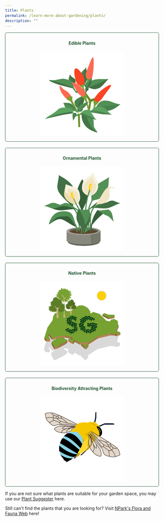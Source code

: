 ```yaml
---
title: Plants
permalink: /learn-more-about-gardening/plants/
description: ""
---
```

<style>
	.wrapper {
		display: grid;
		grid-template-columns: repeat(auto-fit, minmax(275px, 1fr));
		grid-template-rows: auto-fit;
		column-gap: 20px;
		row-gap: 20px;
	}

	.box {
		border: solid 1px #215732 ;
		border-radius: 5px;
		padding: 5px 10px 15px 10px;
		text-align:center;
	}
	
	a:link.button, a:visited.button {
		text-decoration:none;
		color:#215732
	}
	
	a:hover.button {
		border: solid 5px;
		border-radius: 10px;
	}
</style>

<div class="wrapper">
  <a class="button" href="/page-index/glossary/edible-plants/"><div class="box">
		<h4>Edible Plants</h4>
	  <img style="height:275px; width:275px" src="/images/Graphics/edibleplant_6oct.png"><br>
	</div></a>
	<a class="button" href="/page-index/glossary/ornamental-plants/"><div class="box">
		<h4>Ornamental Plants</h4>
	  <img style="height:275px; width:275px" src="/images/Graphics/ornamentalplant_6oct.png"><br>
	</div></a>
	<a class="button" href="/page-index/glossary/native-plants/"><div class="box">
		<h4>Native Plants</h4>
	  <img style="height:275px; width:275px" src="/images/Graphics/nativeplant_6oct.png"><br>
	</div></a>
	<a class="button" href="/page-index/glossary/biodiversity-attracting-plants/"><div class="box">
		<h4>Biodiversity Attracting Plants</h4>
	  <img style="height:275px; width:275px" src="/images/Graphics/biodivplant_6oct.png"><br>
	</div></a>
</div>

<p>If you are not sure what plants are suitable for your garden space, you may use our <a href="/digital-tools/plant-search/">Plant Suggester</a> here.</p>

<p>Still can't find the plants that you are looking for? Visit <a href="https://www.nparks.gov.sg/florafaunaweb">NPark's Flora and Fauna Web</a> here!</p>